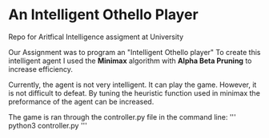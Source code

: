 # An Intelligent Othello Player
Repo for Aritfical Intelligence assigment at University

Our Assignment was to program an "Intelligent Othello player"
To create this intelligent agent I used the **Minimax** algorithm with **Alpha Beta Pruning** to increase efficiency.

Currently, the agent is not very intelligent. It can play the game. However, it is not difficult to defeat.
By tuning the heuristic function used in minimax the preformance of the agent can be increased. 

The game is ran through the controller.py file in the command line:
'''
python3 controller.py
'''



